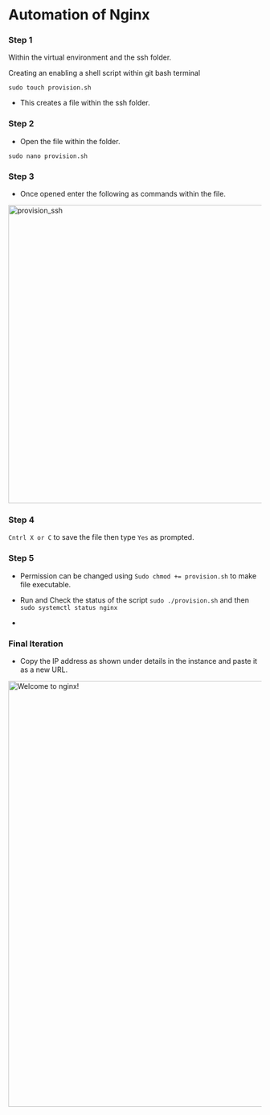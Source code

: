 <h1>Automation of Nginx</h1>

<h3>Step 1</h3>

Within the virtual environment and the ssh folder.

Creating an enabling a shell script within git bash terminal

`sudo touch provision.sh`

- This creates a file within the ssh folder.

<h3>Step 2</h3>

- Open the file within the folder.

`sudo nano provision.sh`

<h3>Step 3</h3>

- Once opened enter the following as commands within the file.

<img width="592" alt="provision_ssh" src="https://user-images.githubusercontent.com/126012715/232351327-44ba8342-215f-4bdf-a9d3-6fa7e0209312.png">

<h3>Step 4</h3>

`Cntrl X or C` to save the file then type `Yes` as prompted.

<h3>Step 5</h3>

- Permission can be changed using `Sudo chmod += provision.sh` to make file executable.

- Run and Check the status of the script `sudo ./provision.sh` and then `sudo systemctl status nginx`
- 
<h3>Final Iteration</h3>

- Copy the IP address as shown under details in the instance and paste it as a new URL. 

<img width="846" alt="Welcome to nginx!" src="https://user-images.githubusercontent.com/126012715/232351414-e632d8ee-f292-4f08-ad5b-5245c14781c6.png">


